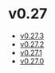 # v0.27

* [v0.27.3](v0.27.3.ja.md)
* [v0.27.2](v0.27.2.ja.md)
* [v0.27.1](v0.27.1.ja.md)
* [v0.27.0](v0.27.0.ja.md)
